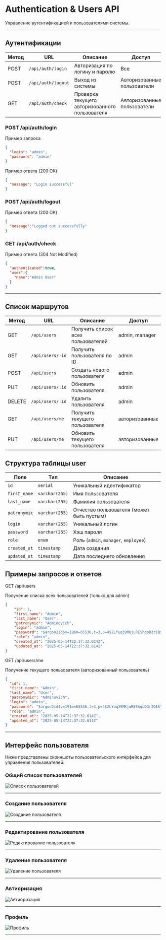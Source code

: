 # Authentication & Users API

Управление аутентификацией и пользователями системы.

---

## Аутентификации

| Метод | URL                |  Описание                                      | Доступ                      |
|-------|--------------------|------------------------------------------------|-----------------------------|
| POST  | `/api/auth/login`  | Авторизация по логину и паролю                 | Все                         |
| POST  | `/api/auth/logout` | Выход из системы                               | Авторизованные пользователи |
| GET   | `/api/auth/check`  | Проверка текущего авторизованного пользователя | Авторизованные пользователи |

### POST /api/auth/login

Пример запроса
```json
{
  "login": "admin",
  "password": "admin"
}
```

Пример ответа (200 OK)
```json
{
  "message": "Login successful"
}
```

### POST /api/auth/logout
Пример ответа (200 OK)
```json
{
  "message":"Logged out successfully"
}
```

### GET /api/auth/check
Пример ответа (304 Not Modified)
```json
{
  "authenticated":true,
  "user":{
    "name":"Admin User"
  }
}
```
---

## Список маршрутов

| Метод   | URL              | Описание                           | Доступ         |
|---------|------------------|------------------------------------|----------------|
| GET     | `/api/users`     | Получить список всех пользователей | admin, manager |
| GET     | `/api/users/:id` | Получить пользователя по ID        | admin          |
| POST    | `/api/users`     | Создать нового пользователя        | admin          |
| PUT     | `/api/users/:id` | Обновить пользователя              | admin          |
| DELETE  | `/api/users/:id` | Удалить пользователя               | admin          |
| GET     | `/api/users/me`  | Получить текущего пользователя     | авторизованные |
| PUT     | `/api/users/me`  | Обновить текущего пользователя     | авторизованные |

## Структура таблицы user

| Поле          | Тип            | Описание                                  |
|---------------|----------------|-------------------------------------------|
| `id`          | `serial`       | Уникальный идентификатор                  |
| `first_name`  | `varchar(255)` | Имя пользователя                          |
| `last_name`   | `varchar(255)` | Фамилия пользователя                      |
| `patronymic`  | `varchar(255)` | Отчество пользователя (может быть пустым) |
| `login`       | `varchar(255)` | Уникальный логин                          |
| `password`    | `varchar(255)` | Хэш пароля                                |
| `role`        | `enum`         | Роль (`admin`, `manager`, `employee`)     |
| `created_at`  | `timestamp`    | Дата создания                             |
| `updated_at`  | `timestamp`    | Дата последнего обновления                |

## Примеры запросов и ответов

GET /api/users

Получение списка всех пользователей (только для admin)

```json
{
    "id": 1,
    "first_name": "Admin",
    "last_name": "User",
    "patronymic": "Adminovich",
    "login": "admin",
    "password": "$argon2id$v=19$m=65536,t=3,p=4$2LYuq39MKjuREShqoD3rIQ$hT1EMMlAws6WwAgEb3aH4BLDOt+zeQXwjFp2gVMjZvs",
    "role": "admin",
    "created_at": "2025-05-14T22:37:32.614Z",
    "updated_at": "2025-05-14T22:37:32.614Z"
}
```

GET /api/users/me

Получение текущего пользователя (авторизованный пользователь)

```json
{
  "id": 1,
  "first_name": "Admin",
  "last_name": "User",
  "patronymic": "Adminovich",
  "login": "admin",
  "password": "$argon2id$v=19$m=65536,t=3,p=4$2LYuq39MKjuREShqoD3rIQ$hT1EMMlAws6WwAgEb3aH4BLDOt+zeQXwjFp2gVMjZvs",
  "role": "admin",
  "created_at": "2025-05-14T22:37:32.614Z",
  "updated_at": "2025-05-14T22:37:32.614Z"
}
```

---

## Интерфейс пользователя

Ниже представлены скриншоты пользовательского интерфейса для управления пользователей:

### Общий список пользователей

![Список пользователей](../public/images/user-list.png)

---

### Создание пользователя

![Создание пользователя](../public/images/user-create.png)

---

### Редактирование пользователя

![Редактирование пользователя](../public/images/user-edit.png)

---

### Удаление пользователя

![Удаление пользователя](../public/images/user-delete.png)

---

### Автиоризация

![Автиоризация](../public/images/login.png)

---

### Профиль

![Профиль](../public/images/profile.png)

---